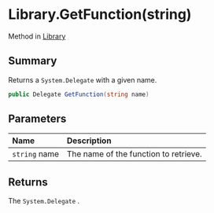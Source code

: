 # Library.GetFunction(string)

Method in [Library](api/csharp/yarn.library.md)

## Summary


Returns a  <code>System.Delegate</code>  with a given name.


```csharp
public Delegate GetFunction(string name)
```

## Parameters

|Name|Description|
|:---|:---|
|`string` name|The name of the function to retrieve.|

## Returns

The  <code>System.Delegate</code> .

